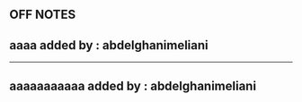 OFF NOTES
---
aaaa added by : abdelghanimeliani
---

---
aaaaaaaaaaa added by : abdelghanimeliani
---
